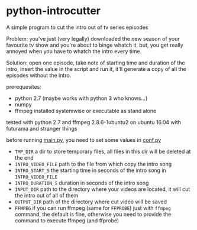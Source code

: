 # python-introcutter
A simple program to cut the intro out of tv series episodes

Problem: you've just (very legally) downloaded the new season of your favourite tv show and you're about to binge whatch it, but, you get really annoyed when you have to whatch the intro every time.

Solution: open one episode, take note of starting time and duration of the intro, insert the value in the script and run it, it'll generate a copy of all the episodes without the intro.

prerequesites: 
- python 2.7 (maybe works with python 3 who knows...)
- numpy
- ffmpeg installed systemwise or executable as stand alone

tested with python 2.7 and ffmpeg 2.8.6-1ubuntu2 on ubuntu 16.04 with futurama and stranger things

before running [main.py](https://github.com/lelloman/python-introcutter/blob/master/main.py), you need to set some values in [conf.py](https://github.com/lelloman/python-introcutter/blob/master/conf.py)
- ```TMP_DIR``` a dir to store temporary files, all files in this dir will be deleted at the end
- ```INTRO_VIDEO_FILE``` path to the file from which copy the intro song
- ```INTRO_START_S``` the starting time in seconds of the intro song in ```INTRO_VIDEO_FILE```
- ```INTRO_DURATION_S``` duration in seconds of the intro song
- ```INPUT_DIR``` path to the directory where your videos are located, it will cut the intro out of all of them
- ```OUTPUT_DIR``` path of the directory where cut video will be saved
- ```FFMPEG``` if you can run ffmpeg (same for ```FFPROBE```) just with ```ffmpeg``` command, the default is fine, otherwise you need to provide the command to execute ffmpeg (and ffprobe)
